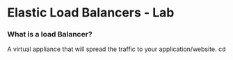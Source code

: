 # Elastic Load Balancers - Lab
### What is a load Balancer?
A virtual appliance that will spread the traffic to your application/website.
cd 